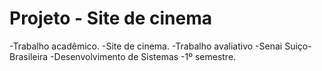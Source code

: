 # Projeto - Site de cinema

-Trabalho acadêmico.
-Site de cinema.
-Trabalho avaliativo
-Senai Suiço-Brasileira
-Desenvolvimento de Sistemas
-1º semestre.

